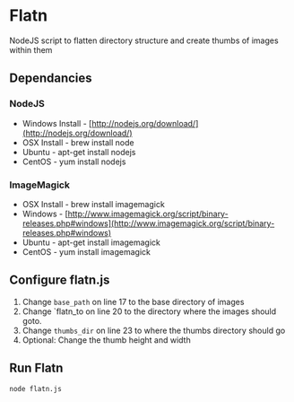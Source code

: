 # Flatn

NodeJS script to flatten directory structure and create thumbs of images within them

## Dependancies
### NodeJS
* Windows Install - [http://nodejs.org/download/](http://nodejs.org/download/)
* OSX Install - brew install node
* Ubuntu - apt-get install nodejs
* CentOS - yum install nodejs

### ImageMagick
* OSX Install - brew install imagemagick
* Windows - [http://www.imagemagick.org/script/binary-releases.php#windows](http://www.imagemagick.org/script/binary-releases.php#windows)
* Ubuntu - apt-get install imagemagick
* CentOS - yum install imagemagick

## Configure flatn.js
1. Change `base_path` on line 17 to the base directory of images
2. Change `flatn_to on line 20 to the directory where the images should goto.
3. Change `thumbs_dir` on line 23 to where the thumbs directory should go
4. Optional: Change the thumb height and width

## Run Flatn
`node flatn.js`

